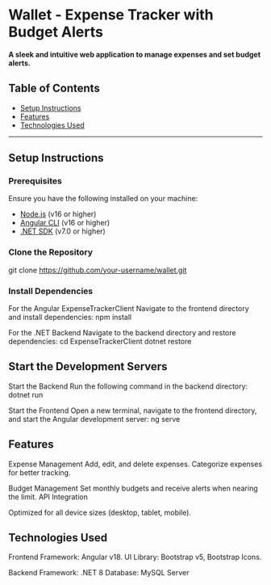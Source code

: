 # Wallet - Expense Tracker with Budget Alerts

**A sleek and intuitive web application to manage expenses and set budget alerts.**

## Table of Contents
- [Setup Instructions](#setup-instructions)
- [Features](#features)
- [Technologies Used](#technologies-used)


---

## Setup Instructions

### Prerequisites
Ensure you have the following installed on your machine:
- [Node.js](https://nodejs.org/) (v16 or higher)
- [Angular CLI](https://angular.io/cli) (v16 or higher)
- [.NET SDK](https://dotnet.microsoft.com/download) (v7.0 or higher)

### Clone the Repository
git clone https://github.com/your-username/wallet.git

### Install Dependencies
For the Angular ExpenseTrackerClient
Navigate to the frontend directory and install dependencies:
npm install

For the .NET Backend
Navigate to the backend directory and restore dependencies:
cd ExpenseTrackerClient
dotnet restore

## Start the Development Servers
Start the Backend
Run the following command in the backend directory:
dotnet run

Start the Frontend
Open a new terminal, navigate to the frontend directory, and start the Angular development server:
ng serve

## Features
Expense Management
Add, edit, and delete expenses.
Categorize expenses for better tracking.

Budget Management
Set monthly budgets and receive alerts when nearing the limit.
API Integration

Optimized for all device sizes (desktop, tablet, mobile).

## Technologies Used
Frontend
Framework: Angular v18.
UI Library: Bootstrap v5, Bootstrap Icons.

Backend
Framework: .NET 8
Database: MySQL Server
